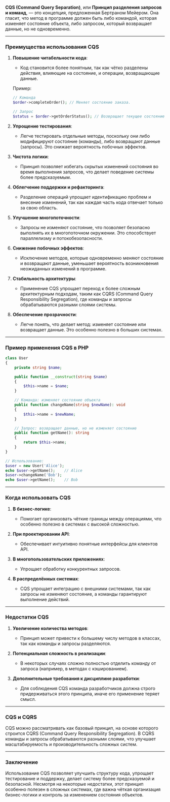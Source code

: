 **CQS (Command Query Separation)**, или **Принцип разделения запросов и команд**, — это концепция, предложенная Бертраном Мейером. Она гласит, что метод в программе должен быть либо командой, которая изменяет состояние объекта, либо запросом, который возвращает данные, но не одновременно.

---

### **Преимущества использования CQS**

1. **Повышение читабельности кода**:
    
    - Код становится более понятным, так как чётко разделены действия, влияющие на состояние, и операции, возвращающие данные.
    
    Пример:
    
    ```php
    // Команда
    $order->completeOrder(); // Меняет состояние заказа.
    
    // Запрос
    $status = $order->getOrderStatus(); // Возвращает текущее состояние без изменения.
    ```
    
2. **Упрощение тестирования**:
    
    - Легче тестировать отдельные методы, поскольку они либо модифицируют состояние (команды), либо возвращают данные (запросы). Это снижает вероятность побочных эффектов.
3. **Чистота логики**:
    
    - Принцип позволяет избегать скрытых изменений состояния во время выполнения запросов, что делает поведение системы более предсказуемым.
4. **Облегчение поддержки и рефакторинга**:
    
    - Разделение операций упрощает идентификацию проблем и внесение изменений, так как каждая часть кода отвечает только за свою область.
5. **Улучшение многопоточности**:
    
    - Запросы не изменяют состояние, что позволяет безопасно выполнять их в многопоточном окружении. Это способствует параллелизму и потокобезопасности.
6. **Снижение побочных эффектов**:
    
    - Исключение методов, которые одновременно меняют состояние и возвращают данные, уменьшает вероятность возникновения неожиданных изменений в программе.
7. **Стабильность архитектуры**:
    
    - Применение CQS упрощает переход к более сложным архитектурным подходам, таким как CQRS (Command Query Responsibility Segregation), где команды и запросы обрабатываются разными слоями системы.
8. **Обеспечение прозрачности**:
    
    - Легче понять, что делает метод: изменяет состояние или возвращает данные. Это особенно полезно в больших системах.

---

### **Пример применения CQS в PHP**

```php
class User
{
    private string $name;

    public function __construct(string $name)
    {
        $this->name = $name;
    }

    // Команда: изменяет состояние объекта
    public function changeName(string $newName): void
    {
        $this->name = $newName;
    }

    // Запрос: возвращает данные, но не изменяет состояние
    public function getName(): string
    {
        return $this->name;
    }
}

// Использование:
$user = new User('Alice');
echo $user->getName();    // Alice
$user->changeName('Bob');
echo $user->getName();    // Bob
```

---

### **Когда использовать CQS**

1. **В бизнес-логике**:
    
    - Помогает организовать чёткие границы между операциями, что особенно полезно в системах с высокой сложностью.
2. **При проектировании API**:
    
    - Обеспечивает интуитивно понятные интерфейсы для клиентов API.
3. **В многопользовательских приложениях**:
    
    - Упрощает обработку конкурентных запросов.
4. **В распределённых системах**:
    
    - CQS упрощает интеграцию с внешними системами, так как запросы не изменяют состояние, а команды гарантируют выполнение действий.

---

### **Недостатки CQS**

1. **Увеличение количества методов**:
    
    - Принцип может привести к большему числу методов в классах, так как команды и запросы разделяются.
2. **Потенциальная сложность в реализации**:
    
    - В некоторых случаях сложно полностью отделить команду от запроса (например, в методах с кэшированием).
3. **Дополнительные требования к дисциплине разработки**:
    
    - Для соблюдения CQS команда разработчиков должна строго придерживаться этого принципа, иначе его применение теряет смысл.

---

### **CQS и CQRS**

CQS можно рассматривать как базовый принцип, на основе которого строится CQRS (Command Query Responsibility Segregation). В CQRS команды и запросы обрабатываются разными слоями, что улучшает масштабируемость и производительность сложных систем.

---

### **Заключение**

Использование CQS позволяет улучшить структуру кода, упрощает тестирование и поддержку, делает систему более предсказуемой и безопасной. Несмотря на некоторые недостатки, этот принцип особенно полезен в сложных системах, где важна чёткая организация бизнес-логики и контроль за изменением состояния объектов.